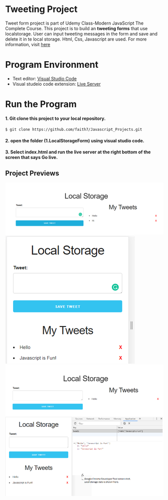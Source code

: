 # Tweeting Project

Tweet form project is part of Udemy Class-Modern JavaScript The Complete Course. This project is to build an **tweeting forms** that use localstorage. User can input tweeting messages in the form and save and delete it in te local storage. Html, Css, Javascript are used.
For more information, visit [here](https://www.udemy.com/modern-javascript-the-complete-course-build-10-projects/)

# Program Environment

- Text editor: [Visual Studio Code](https://code.visualstudio.com/)
- Visual studeio code extension: [Live Server](https://marketplace.visualstudio.com/items?itemName=ritwickdey.LiveServer)

# Run the Program

#### 1. Git clone this project to your local repository.

```
$ git clone https://github.com/faith7/Javascript_Projects.git
```

#### 2. open the folder (1.LocalStorageForm) using visual studio code.

#### 3. Select index.html and run the live server at the right bottom of the screen that says Go live.

## Project Previews

![ ](https://github.com/faith7/Javascript_Projects/blob/master/1.%20LocalStorageForm/tweet_add.png)
![ ](https://github.com/faith7/Javascript_Projects/blob/master/1.%20LocalStorageForm/tweet_add1.png)
![ ](https://github.com/faith7/Javascript_Projects/blob/master/1.%20LocalStorageForm/tweet_delete.png)
![ ](https://github.com/faith7/Javascript_Projects/blob/master/1.%20LocalStorageForm/tweet_localStorage.png)
